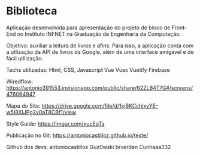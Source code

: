 # Biblioteca

Aplicação desenvolvida para apresentação do projeto de bloco de Front-End no Instituto INFNET na Graduação de Engenharia da Computação.

Objetivo:
auxiliar a leitura de livros e afins. Para isso, a aplicação conta com a utlização da API de livros da Google, além de uma interface amigável e de fácil utilização.

Techs utilizadas:
Html, CSS, Javascript
Vue
Vuex
Vuetify
Firebase

Wiredflow:
https://antonio391553.invisionapp.com/public/share/62ZLB4T7G#/screens/476064947

Mapa do Site:
https://drive.google.com/file/d/1xjBKCchlxvYE-w5I8XIJPg2v0aT8CBf1/view

Style Guide:
https://imgur.com/xucEqTa

Publicação no Git:
https://antoniocastilloz.github.io/teste/

Github dos devs:
antoniocastilloz
Guz0wski
brverdan
Cunhaaa332
